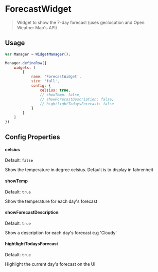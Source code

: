 # ForecastWidget

> Widget to show the 7-day forecast (uses geolocation and Open Weather Map's API)

## Usage

```js
var Manager = WidgetManager();

Manager.defineRow({
    widgets: [
        {
            name: 'ForecastWidget',
            size: 'full',
            config: {
                celsius: true,
                // showTemp: false,
                // showForecastDescription: false,
                // hightlightTodaysForecast: false
            }
        }
    ]
})
```

## Config Properties

#### celsius
Default: `false`

Show the temperature in degree celsius. Default is to display in fahrenheit

#### showTemp
Default: `true`

Show the temperature for each day's forecast

#### showForecastDescription
Default: `true`

Show a description for each day's forecast e.g 'Cloudy'

#### hightlightTodaysForecast
Default: `true`

Highlight the current day's forecast on the UI